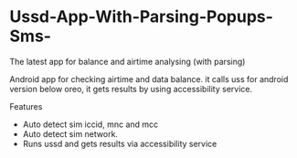 # Ussd-App-With-Parsing-Popups-Sms-
The latest app for balance and airtime analysing (with parsing)

Android app for checking airtime and data balance. it calls uss for android version below oreo, it gets results by using accessibility service.

Features
- Auto detect sim iccid, mnc and mcc
- Auto detect sim network.
- Runs ussd and gets results via accessibility service
